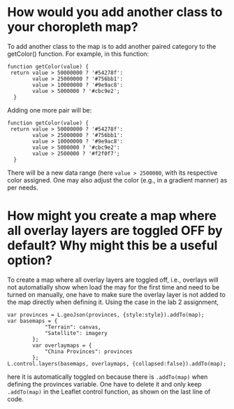 # How would you add another class to your choropleth map?
To add another class to the map is to add another paired category to the getColor() function. For example, in this function:
```
function getColor(value) {
 return value > 50000000 ? '#54278f':
        value > 25000000 ? '#756bb1': 
        value > 10000000 ? '#9e9ac8': 
        value > 5000000 ? '#cbc9e2';
  }
```
Adding one more pair will be:
```
function getColor(value) {
 return value > 50000000 ? '#54278f':
        value > 25000000 ? '#756bb1': 
        value > 10000000 ? '#9e9ac8': 
        value > 5000000 ? '#cbc9e2':
        value > 2500000 ? '#f2f0f7';
  }
```
There will be a new data range (here `value > 2500000`, with its respective color assigned. One may also adjust the color (e.g., in a gradient manner) as per needs. 
# How might you create a map where all overlay layers are toggled OFF by default? Why might this be a useful option?

To create a map where all overlay layers are toggled off, i.e., overlays will not automatially show when load the may for the first time and need to be turned on manually, one have to make sure the overlay layer is not added to the map directly when defining it. Using the case in the lab 2 assignment, 
```
var provinces = L.geoJson(provinces, {style:style}).addTo(map);
var basemaps = {
            "Terrain": canvas,
            "Satellite": imagery
        };
        var overlaymaps = {
            "China Provinces": provinces
        };
L.control.layers(basemaps, overlaymaps, {collapsed:false}).addTo(map);
```
here it is automatically toggled on because there is `.addTo(map)` when defining the provinces variable. One have to delete it and only keep `.addTo(map)` in the Leaflet control function, as shown on the last line of code. 
